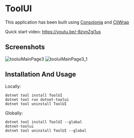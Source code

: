 # ToolUI

This application has been built using [Consolonia](https://github.com/jinek/Consolonia) and [CliWrap](https://github.com/Tyrrrz/CliWrap)

Quick start video: https://youtu.be/-8zvnZgi1us

## Screenshots
![tooluiMainPage3](https://user-images.githubusercontent.com/10516222/156970874-8e7d07b8-9a2b-44ef-bf6f-e3f846771543.png)
![tooluiMainPage3_1](https://user-images.githubusercontent.com/10516222/156970873-d3f878de-1542-4a78-9786-13a2342acede.png)

## Installation And Usage

Locally:
```
dotnet tool install ToolUI
dotnet tool run dotnet-toolui
dotnet tool uninstall ToolUI
```
Globally:
```
dotnet tool install ToolUI --global 
dotnet-toolui
dotnet tool uninstall ToolUI --global
```
